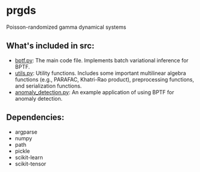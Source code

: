 # prgds
Poisson-randomized gamma dynamical systems

## What's included in src:

* [bptf.py](src/apf): The main code file.  Implements batch variational inference for BPTF.
* [utils.py](https://github.com/aschein/bptf/blob/master/code/utils.py): Utility functions.  Includes some important multilinear algebra functions (e.g., PARAFAC, Khatri-Rao product), preprocessing functions, and serialization functions.
* [anomaly_detection.py](https://github.com/aschein/bptf/blob/master/code/anomaly_detection.py): An example application of using BPTF for anomaly detection.

## Dependencies:

* argparse
* numpy
* path
* pickle
* scikit-learn
* scikit-tensor
